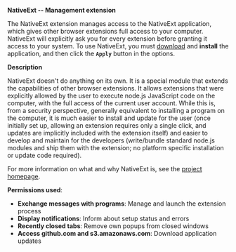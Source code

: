 <b>NativeExt -- Management extension</b>

The NativeExt extension manages access to the NativeExt application, which gives other browser extensions full access to your computer.
NativeExt will explicitly ask you for every extension before granting it access to your system.
To use NativeExt, you must <a download href="https://latest.native-ext.niklasg.de/download/${os}-${arch}/">download</a> and <b>install</b> the application, and then click the <b><code>Apply</code></b> button in the options.


<b>Description</b>

NativeExt doesn't do anything on its own. It is a special module that extends the capabilities of other browser extensions. It allows extensions that were explicitly allowed by the user to execute node.js JavaScript code on the computer, with the full access of the current user account.
While this is, from a security perspective, generally equivalent to installing a program on the computer, it is much easier to install and update for the user (once initially set up, allowing an extension requires only a single click, and updates are implicitly included with the extension itself) and easier to develop and maintain for the developers (write/bundle standard node.js modules and ship them with the extension; no platform specific installation or update code required).

For more information on what and why NativeExt is, see the <a href="https://github.com/NiklasGollenstede/native-ext#readme">project homepage</a>.

<b>Permissions used</b>:<ul>
	<li> <b>Exchange messages with programs</b>: Manage and launch the extension process </li>
	<li> <b>Display notifications</b>: Inform about setup status and errors </li>
	<li> <b>Recently closed tabs</b>: Remove own popups from closed windows </li>
	<li> <b>Access github.com and s3.amazonaws.com</b>: Download application updates </li>
</ul>
